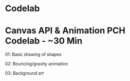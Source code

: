 # Codelab
# Canvas API & Animation PCH Codelab - ~30 Min

01: Basic drawing of shapes

02: Bouncing/gravity animation

03: Background art

